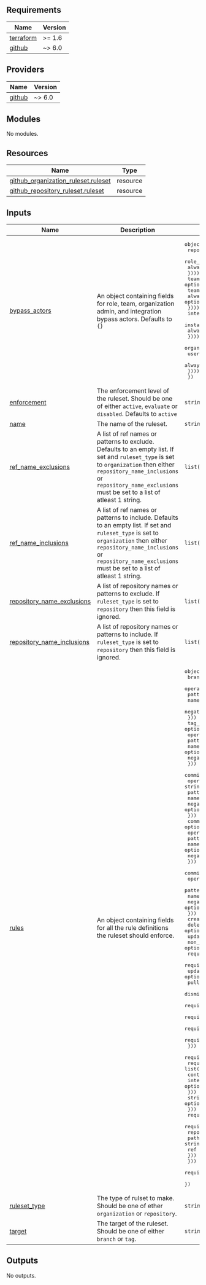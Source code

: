 ## Requirements

| Name | Version |
|------|---------|
| <a name="requirement_terraform"></a> [terraform](#requirement\_terraform) | >= 1.6 |
| <a name="requirement_github"></a> [github](#requirement\_github) | ~> 6.0 |

## Providers

| Name | Version |
|------|---------|
| <a name="provider_github"></a> [github](#provider\_github) | ~> 6.0 |

## Modules

No modules.

## Resources

| Name | Type |
|------|------|
| [github_organization_ruleset.ruleset](https://registry.terraform.io/providers/integrations/github/latest/docs/resources/organization_ruleset) | resource |
| [github_repository_ruleset.ruleset](https://registry.terraform.io/providers/integrations/github/latest/docs/resources/repository_ruleset) | resource |

## Inputs

| Name | Description | Type | Default | Required |
|------|-------------|------|---------|:--------:|
| <a name="input_bypass_actors"></a> [bypass\_actors](#input\_bypass\_actors) | An object containing fields for role, team, organization admin, and integration bypass actors. Defaults to `{}` | <pre>object({<br>    repository_roles = optional(list(object({<br>      role_id       = string<br>      always_bypass = optional(bool)<br>    })))<br>    teams = optional(list(object({<br>      team_id       = string<br>      always_bypass = optional(bool)<br>    })))<br>    integrations = optional(list(object({<br>      installation_id = number<br>      always_bypass   = optional(bool)<br>    })))<br>    organization_admins = optional(list(object({<br>      user_id       = string<br>      always_bypass = optional(bool)<br>    })))<br>  })</pre> | `{}` | no |
| <a name="input_enforcement"></a> [enforcement](#input\_enforcement) | The enforcement level of the ruleset. Should be one of either `active`, `evaluate` or `disabled`. Defaults to `active` | `string` | `"active"` | no |
| <a name="input_name"></a> [name](#input\_name) | The name of the ruleset. | `string` | n/a | yes |
| <a name="input_ref_name_exclusions"></a> [ref\_name\_exclusions](#input\_ref\_name\_exclusions) | A list of ref names or patterns to exclude. Defaults to an empty list. If set and `ruleset_type` is set to `organization` then either `repository_name_inclusions` or `repository_name_exclusions` must be set to a list of atleast 1 string. | `list(string)` | `[]` | no |
| <a name="input_ref_name_inclusions"></a> [ref\_name\_inclusions](#input\_ref\_name\_inclusions) | A list of ref names or patterns to include. Defaults to an empty list. If set and `ruleset_type` is set to `organization` then either `repository_name_inclusions` or `repository_name_exclusions` must be set to a list of atleast 1 string. | `list(string)` | `[]` | no |
| <a name="input_repository_name_exclusions"></a> [repository\_name\_exclusions](#input\_repository\_name\_exclusions) | A list of repository names or patterns to exclude. If `ruleset_type` is set to `repository` then this field is ignored. | `list(string)` | `[]` | no |
| <a name="input_repository_name_inclusions"></a> [repository\_name\_inclusions](#input\_repository\_name\_inclusions) | A list of repository names or patterns to include. If `ruleset_type` is set to `repository` then this field is ignored. | `list(string)` | `[]` | no |
| <a name="input_rules"></a> [rules](#input\_rules) | An object containing fields for all the rule definitions the ruleset should enforce. | <pre>object({<br>    branch_name_pattern = optional(object({<br>      operator = string<br>      pattern  = string<br>      name     = optional(string)<br>      negate   = optional(bool)<br>    }))<br>    tag_name_pattern = optional(object({<br>      operator = string<br>      pattern  = string<br>      name     = optional(string)<br>      negate   = optional(bool)<br>    }))<br>    commit_author_email_pattern = optional(object({<br>      operator = string<br>      pattern  = string<br>      name     = optional(string)<br>      negate   = optional(bool)<br>    }))<br>    commit_message_pattern = optional(object({<br>      operator = string<br>      pattern  = string<br>      name     = optional(string)<br>      negate   = optional(bool)<br>    }))<br>    committer_email_pattern = optional(object({<br>      operator = string<br>      pattern  = string<br>      name     = optional(string)<br>      negate   = optional(bool)<br>    }))<br>    creation                      = optional(bool)<br>    deletion                      = optional(bool)<br>    update                        = optional(bool)<br>    non_fast_forward              = optional(bool)<br>    required_linear_history       = optional(bool)<br>    required_signatures           = optional(bool)<br>    update_allows_fetch_and_merge = optional(bool)<br>    pull_request = optional(object({<br>      dismiss_stale_reviews_on_push     = optional(bool)<br>      require_code_owner_review         = optional(bool)<br>      require_last_push_approval        = optional(bool)<br>      required_approving_review_count   = optional(number)<br>      required_review_thread_resolution = optional(bool)<br>    }))<br>    required_status_checks = optional(object({<br>      required_check = list(object({<br>        context        = string<br>        integration_id = optional(number)<br>      }))<br>      strict_required_status_check_policy = optional(bool)<br>    }))<br>    required_workflows = optional(object({<br>      required_workflows = list(object({<br>        repository_id = number<br>        path          = string<br>        ref           = optional(string)<br>      }))<br>    }))<br>    required_deployment_environments = optional(list(string))<br>  })</pre> | n/a | yes |
| <a name="input_ruleset_type"></a> [ruleset\_type](#input\_ruleset\_type) | The type of rulset to make. Should be one of ether `organization` or `repository`. | `string` | n/a | yes |
| <a name="input_target"></a> [target](#input\_target) | The target of the ruleset. Should be one of either `branch` or `tag`. | `string` | n/a | yes |

## Outputs

No outputs.